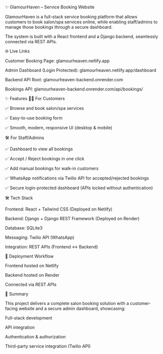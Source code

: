 ✨ GlamourHaven – Service Booking Website

GlamourHaven is a full-stack service booking platform that allows customers to book salon/spa services online, while enabling staff/admins to manage those bookings through a secure dashboard.

The system is built with a React frontend and a Django backend, seamlessly connected via REST APIs.

🌐 Live Links

Customer Booking Page: glamourheaven.netlify.app

Admin Dashboard (Login Protected): glamourheaven.netlify.app/dashboard

Backend API Root: glamourheaven-backend.onrender.com

Bookings API: glamourheaven-backend.onrender.com/api/bookings/

✨ Features
👩‍💻 For Customers

✅ Browse and book salon/spa services

✅ Easy-to-use booking form

✅ Smooth, modern, responsive UI (desktop & mobile)

🛠️ For Staff/Admins

✅ Dashboard to view all bookings

✅ Accept / Reject bookings in one click

✅ Add manual bookings for walk-in customers

✅ WhatsApp notifications via Twilio API for accepted/rejected bookings

✅ Secure login-protected dashboard (APIs locked without authentication)

🛠️ Tech Stack

Frontend: React + Tailwind CSS (Deployed on Netlify)

Backend: Django + Django REST Framework (Deployed on Render)

Database: SQLite3

Messaging: Twilio API (WhatsApp)

Integration: REST APIs (Frontend ↔ Backend)

🚀 Deployment Workflow

Frontend hosted on Netlify

Backend hosted on Render

Connected via REST APIs

📌 Summary

This project delivers a complete salon booking solution with a customer-facing website and a secure admin dashboard, showcasing:

Full-stack development

API integration

Authentication & authorization

Third-party service integration (Twilio API)
